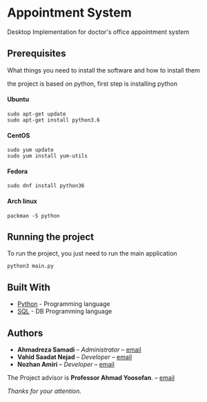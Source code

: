
# Appointment System
Desktop Implementation for doctor's office appointment system


## Prerequisites

What things you need to install the software and how to install them

the project is based on python, first step is installing python

#### Ubuntu
```
sudo apt-get update
sudo apt-get install python3.6
```
#### CentOS
```
sudo yum update
sudo yum install yum-utils
```
#### Fedora
```
sudo dnf install python36
```
#### Arch linux
```
packman -S python
```

## Running the project
To run the project, you just need to run the main application
```
python3 main.py
```

## Built With

* [Python](https://www.python.org/) - Programming language
* [SQL](https://www.w3schools.com/sql/) - DB Programming language


## Authors

* **Ahmadreza Samadi** – *Administrator* – [email](mailto:ahmadreza.smdi@gmail.com)
* **Vahid Saadat Nejad** – *Developer* – [email](mailto:vahidsanejad@gmail.com)
* **Nozhan Amiri** – *Developer* – [email](mailto:nozhana@gmail.com)

The Project advisor is **Professor Ahmad Yoosofan**. – [email](yoosofan@kashanu.ac.ir)

*Thanks for your attention.*
